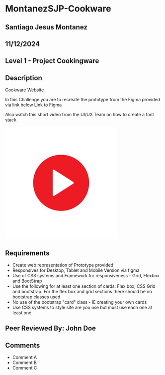 # MontanezSJP-Cookware

## Santiago Jesus Montanez

## 11/12/2024

## Level 1 - Project Cookingware

## Description

Cookware Website

In this Challenge you are to recreate the prototype from the Figma provided via link below
Link to Figma

Also watch this short video from the UI/UX Team on how to create a font stack

[![Video from LMS](https://github.com/santimm44/MontanezSJP-Cookware/blob/main/assets/pngtree-play-video-icon-graphic-design-template-vector-png-image_530837.jpg?raw=true)](https://codestackcdnwest.blob.core.windows.net/24-25dayschool7/stackfontsvideo/1-CSS-font-stack-V3-HB.mp4)

## Requirements

- Create web representation of Prototype provided
- Responsives for Desktop, Tablet and Mobile Version via figma
- Use of CSS systems and Framework for responsiveness - Grid, Flexbox and BootStrap
- Use the following for at least one section of cards: Flex box, CSS Grid and bootstrap. For the flex box and grid sections there should be no bootstrap classes used.
- No use of the bootstrap "card" class - IE creating your own cards  
- Use CSS systems to style site are you use but must use each one at least one

## Peer Reviewed By: John Doe

## Comments

- Comment A
- Comment B
- Comment C
